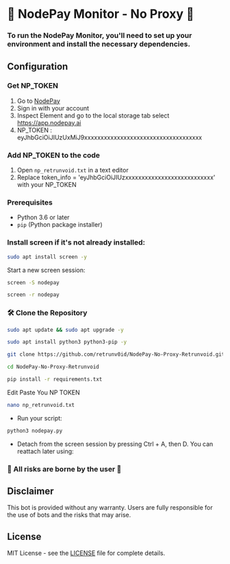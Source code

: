 # 🌟 NodePay Monitor - No Proxy 🌟

### To run the NodePay Monitor, you'll need to set up your environment and install the necessary dependencies. 

## Configuration
### Get NP_TOKEN
1. Go to [NodePay](https://app.nodepay.ai/register?ref=yyk8pF3JHwKj6Rl)
2. Sign in with your account
3. Inspect Element and go to the local storage tab select https://app.nodepay.ai
4. NP_TOKEN : eyJhbGciOiJIUzUxMiJ9xxxxxxxxxxxxxxxxxxxxxxxxxxxxxxxxxxxx

### Add NP_TOKEN to the code
1. Open `np_retrunvoid.txt` in a text editor
2. Replace token_info = 'eyJhbGciOiJIUzxxxxxxxxxxxxxxxxxxxxxxxxxxx' with your NP_TOKEN

### Prerequisites

- Python 3.6 or later
- `pip` (Python package installer)

### Install screen if it's not already installed:

```bash
sudo apt install screen -y
```
Start a new screen session:

```bash
screen -S nodepay
```

```bash
screen -r nodepay
```

### 🛠️ Clone the Repository

```bash
sudo apt update && sudo apt upgrade -y
```
```bash
sudo apt install python3 python3-pip -y
```
```bash
git clone https://github.com/retrunv0id/NodePay-No-Proxy-Retrunvoid.git
```
```bash
cd NodePay-No-Proxy-Retrunvoid
```
```bash
pip install -r requirements.txt
```
Edit Paste You NP TOKEN
```bash
nano np_retrunvoid.txt
```
- Run your script:

```bash
python3 nodepay.py
```
- Detach from the screen session by pressing Ctrl + A, then D. You can reattach later using:

### 🌟 All risks are borne by the user 🌟

## Disclaimer

This bot is provided without any warranty. Users are fully responsible for the use of bots and the risks that may arise.

## License

MIT License - see the [LICENSE](LICENSE) file for complete details.
